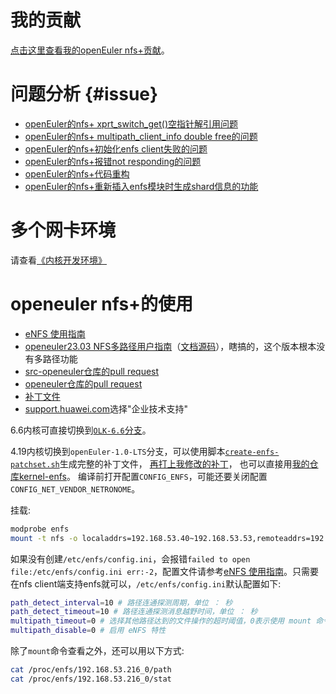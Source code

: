 <!--
# 疑问

- 在进行文件操作时 eNFS 将 IO 通过 RoundRobin 方式负载均衡到多条链路上以提升性能（当前版本负载均衡只支持 NFS V3）

# todo

```c
get_view_table和create_view_table不明确
enfs_recovery_nlm_lock // 嵌套太多层
enfs_choose_shard_xport // 嵌套太多层
enfs_update_fsshard // 内存泄露？
xprts_options_and_clnt 删除
enfs_query_lookup_cache 重复遍历nfs_server，要用nfs_sb_active()对nfs_server加锁

nfs_rename flag overlayfs

使用kprobe在原nfs代码插入enfs，参考 HAVE_DYNAMIC_FTRACE_WITH_DIRECT_CALLS
```
-->
# 我的贡献

[点击这里查看我的openEuler nfs+贡献](https://chenxiaosong.com/enfs-contribution.html)。

# 问题分析 {#issue}

- [openEuler的nfs+ xprt_switch_get()空指针解引用问题](https://chenxiaosong.com/course/nfs/openeuler-enfs/openeuler-enfs-null-ptr-deref-in-xprt_switch_get.html)
- [openEuler的nfs+ multipath_client_info double free的问题](https://chenxiaosong.com/course/nfs/openeuler-enfs/openeuler-enfs-double-free-of-multipath_client_info.html)
- [openEuler的nfs+初始化enfs client失败的问题](https://chenxiaosong.com/course/nfs/openeuler-enfs/openeuler-enfs-create-client-fail.html)
- [openEuler的nfs+报错not responding的问题](https://chenxiaosong.com/course/nfs/openeuler-enfs/openeuler-enfs-server-not-responding.html)
- [openEuler的nfs+代码重构](https://chenxiaosong.com/course/nfs/openeuler-enfs/openeuler-enfs-refactor.html)
- [openEuler的nfs+重新插入enfs模块时生成shard信息的功能](https://chenxiaosong.com/course/nfs/openeuler-enfs/openeuler-enfs-recreate-shard-info.html)

# 多个网卡环境

请查看[《内核开发环境》](https://chenxiaosong.com/course/kernel/environment.html#qemu-multi-nic)

# openeuler nfs+的使用

- [eNFS 使用指南](https://docs.openeuler.org/zh/docs/20.03_LTS_SP4/docs/eNFS/enfs%E4%BD%BF%E7%94%A8%E6%8C%87%E5%8D%97.html)
- [openeuler23.03 NFS多路径用户指南](https://docs.openeuler.org/zh/docs/23.03/docs/NfsMultipath/NFS%E5%A4%9A%E8%B7%AF%E5%BE%84.html)（[文档源码](https://gitee.com/openeuler/docs/tree/stable2-23.03/docs/zh/docs/NfsMultipath)），瞎搞的，这个版本根本没有多路径功能
- [src-openeuler仓库的pull request](https://gitee.com/src-openeuler/kernel/pulls?assignee_id=&author_id=&label_ids=&label_text=&milestone_id=&priority=&project_id=src-openeuler%2Fkernel&project_type=&scope=&search=enfs&single_label_id=&single_label_text=&sort=closed_at+desc&status=merged&target_project=&tester_id=)
- [openeuler仓库的pull request](https://gitee.com/openeuler/kernel/pulls?assignee_id=&author_id=&label_ids=&label_text=&milestone_id=&priority=&project_id=openeuler%2Fkernel&project_type=&scope=&search=enfs&single_label_id=&single_label_text=&sort=closed_at+desc&status=merged&target_project=&tester_id=)
- [补丁文件](https://gitee.com/src-openeuler/kernel/tree/openEuler-20.03-LTS-SP4)
- [support.huawei.com](https://support.huawei.com/supportindex/index)选择"企业技术支持"

6.6内核可直接切换到[`OLK-6.6`分支](https://gitee.com/openeuler/kernel/tree/OLK-6.6/)。

4.19内核切换到`openEuler-1.0-LTS`分支，可以使用脚本[`create-enfs-patchset.sh`](https://gitee.com/chenxiaosonggitee/blog/blob/master/course/nfs/src/create-enfs-patchset.sh)生成完整的补丁文件，
[再打上我修改的补丁](https://gitee.com/chenxiaosonggitee/tmp/tree/master/nfs/enfs-4.19-patch)，
也可以直接用[我的仓库kernel-enfs](https://gitee.com/chenxiaosonggitee/kernel-enfs/tree/openEuler-1.0-LTS/)。
编译前打开配置`CONFIG_ENFS`，可能还要关闭配置`CONFIG_NET_VENDOR_NETRONOME`。

挂载:
```sh
modprobe enfs
mount -t nfs -o localaddrs=192.168.53.40~192.168.53.53,remoteaddrs=192.168.53.215~192.168.53.216 192.168.53.216:/s_test /mnt/
```

如果没有创建`/etc/enfs/config.ini`，会报错`failed to open file:/etc/enfs/config.ini err:-2`，配置文件请参考[eNFS 使用指南](https://docs.openeuler.org/zh/docs/20.03_LTS_SP4/docs/eNFS/enfs%E4%BD%BF%E7%94%A8%E6%8C%87%E5%8D%97.html)。只需要在nfs client端支持enfs就可以，`/etc/enfs/config.ini`默认配置如下:
```sh
path_detect_interval=10 # 路径连通探测周期，单位 ： 秒
path_detect_timeout=10 # 路径连通探测消息越野时间，单位 ： 秒
multipath_timeout=0 # 选择其他路径达到的文件操作的超时阈值，0表示使用 mount 命令指定的 timeo 参数，不使用 eNFS 模块的配置，单位 ： 秒。
multipath_disable=0 # 启用 eNFS 特性
```

除了`mount`命令查看之外，还可以用以下方式:
```sh
cat /proc/enfs/192.168.53.216_0/path
cat /proc/enfs/192.168.53.216_0/stat
```

<!--
# 以前的代码分析（4.19）

[pull request](https://gitee.com/src-openeuler/kernel/pulls?assignee_id=&author_id=&label_ids=&label_text=&milestone_id=&priority=&project_id=src-openeuler%2Fkernel&project_type=&scope=&search=enfs&single_label_id=&single_label_text=&sort=closed_at+desc&status=merged&target_project=&tester_id=)和[补丁文件](https://gitee.com/src-openeuler/kernel/tree/openEuler-20.03-LTS-SP4)。

## [`1/6 nfs: add api to support enfs registe and handle mount option`](https://gitee.com/src-openeuler/kernel/blob/openEuler-20.03-LTS-SP4/0001-nfs_add_api_to_support_enfs_registe_and_handle_mount_option.patch)

```
At the NFS layer, the eNFS registration function is called back when
the mount command parses parameters. The eNFS parses and saves the IP
address list entered by users.
```

这个补丁实现了nfs层的enfs的接口，下面的代码流程是我看代码时的笔记:
```c
struct nfs_client_initdata
  void *enfs_option; /* struct multipath_mount_options * */

struct nfs_parsed_mount_data
  void *enfs_option; /* struct multipath_mount_options * */ 

struct nfs_client
  /* multi path private structure (struct multipath_client_info *) */
  void *cl_multipath_data;

struct enfs_adapter_ops

nfs4_create_server
  nfs4_init_server
    enfs_option = data->enfs_option
    nfs4_set_client
      .enfs_option = enfs_option,
      nfs_get_client
        nfs_match_client
          nfs_multipath_client_match
        nfs4_alloc_client
          nfs_create_multi_path_client
            nfs_multipath_router_get
              request_module("enfs")
              try_module_get(ops->owner) // 引用计数直到umount时才能释放
            nfs_multipath_client_info_init
          nfs_create_rpc_client
            .multipath_option = cl_init->enfs_option,

nfs4_free_client
  nfs_free_client
    nfs_free_multi_path_client
      nfs_multipath_router_put // 释放nfs_create_multi_path_client中一直持有的引用计数

nfs_parse_mount_options
  enfs_check_mount_parse_info
    enfs_parse_mount_options
      nfs_multipath_parse_options // parse_mount_options
        nfs_multipath_parse_ip_list
          nfs_multipath_parse_ip_list_inter
```

## [`2/6 sunrpc: add api to support enfs registe and create multipath then dispatch IO`](https://gitee.com/src-openeuler/kernel/blob/openEuler-20.03-LTS-SP4/0002-sunrpc_add_api_to_support_enfs_registe_and_create_multipath_then_dispatch_IO.patch)

```
At the sunrpc layer, the eNFS registration function is called back When
the NFS uses sunrpc to create rpc_clnt, the eNFS combines the IP address
list entered for mount to generate multiple xprts. When the I/O times
out, the callback function of the eNFS is called back so that the eNFS
switches to an available link for retry.
```

```c
// The high-level client handle
struct rpc_clnt
  bool cl_enfs

struct rpc_create_args
  // 这里使用了nfs层的结构体，耦合了
  void *multipath_option // struct multipath_mount_options

struct rpc_task
  unsigned long           tk_major_timeo

// RPC task flags
#define RPC_TASK_FIXED  0x0004          /* detect xprt status task */

struct rpc_multipath_ops

struct rpc_xprt
  atomic_long_t   queuelen;
  void *multipath_context;

struct rpc_xprt_switch
  unsigned int            xps_nactive;
  atomic_long_t           xps_queuelen;
  unsigned long           xps_tmp_time;

// 挂载
nfs4_alloc_client
  nfs_create_rpc_client
    rpc_create
      rpc_create_xprt
        rpc_multipath_ops_create_clnt

// 卸载
rpc_shutdown_client
  rpc_multipath_ops_releas_clnt

rpc_task_release_client / nfs4_async_handle_exception
  rpc_task_release_transport // 这里改成和主线一样
    rpc_task_release_xprt // 从主线搬运过来的

rpc_task_set_transport
  rpc_task_get_next_xprt // 从主线搬运过来的
    rpc_task_get_xprt // 从主线搬运过来的

call_reserveresult
  rpc_multipath_ops_task_need_call_start_again

call_transmit
  rpc_multipath_ops_prepare_transmit

call_timeout
  rpc_multipath_ops_failover_handle

rpc_clnt_add_xprt
  rpc_xprt_switch_set_roundrobin

rpc_init_task
  rpc_task_get_xprt // 和主线一样
```

## [`3/6 nfs: add enfs module for nfs mount option`](https://gitee.com/src-openeuler/kernel/blob/openEuler-20.03-LTS-SP4/0003-add_enfs_module_for_nfs_mount_option.patch)

```
The eNFS module registers the interface for parsing the mount command.
During the mount process, the NFS invokes the eNFS interface to enable
the eNFS to parse the mounting parameters of UltraPath. The eNFS module
saves the mounting parameters to the context of nfs_client.
```

## [`4/6 nfs: add enfs module for sunrpc multipatch`](https://gitee.com/src-openeuler/kernel/blob/openEuler-20.03-LTS-SP4/0004-add_enfs_module_for_sunrpc_multipatch.patch)

```
When the NFS invokes the SunRPC to create rpc_clnt, the eNFS interface
is called back. The eNFS creates multiple xprts based on the output IP
address list. When NFS V3 I/Os are delivered, eNFS distributes I/Os to
available links based on the link status, improving performance through
load balancing.
```

## [`5/6 nfs: add enfs module for sunrpc failover and configure`](https://gitee.com/src-openeuler/kernel/blob/openEuler-20.03-LTS-SP4/0005-add_enfs_module_for_sunrpc_failover_and_configure.patch)

```
When sending I/Os from the SunRPC module to the NFS server times out,
the SunRPC module calls back the eNFS module to reselect a link. The
eNFS module distributes I/Os to other available links, preventing
service interruption caused by a single link failure.
```

## [`6/6 nfs, sunrpc: add enfs compile option`](https://gitee.com/src-openeuler/kernel/blob/openEuler-20.03-LTS-SP4/0006-add_enfs_compile_option.patch)

```
The eNFS compilation option and makefile are added. By default, the eNFS
compilation is performed.
```
-->

